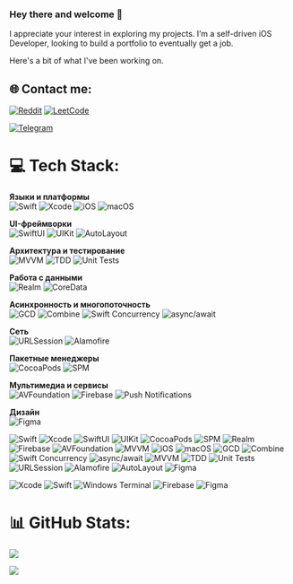 ### Hey there and welcome 👋

I appreciate your interest in exploring my projects. I’m a self-driven iOS Developer, looking to build a portfolio to eventually get a job. <br/>

Here's a bit of what I've been working on.

## 🌐 Contact me:
[![Reddit](https://img.shields.io/badge/Reddit-%23FF4500.svg?style=for-the-badge&logo=Reddit&logoColor=white)](https://www.reddit.com/user/orthodoxxx_/)
[![LeetCode](https://img.shields.io/badge/LeetCode-000000?style=for-the-badge&logo=LeetCode&logoColor=#d16c06)](https://leetcode.com/orthodoxxx/)

[![Telegram](https://img.shields.io/badge/Telegram-2CA5E0?style=for-the-badge&logo=telegram&logoColor=white)](https://t.me/orthodoxxx03)

# 💻 Tech Stack:
**Языки и платформы**  
![Swift](https://img.shields.io/badge/Swift-FA7343?style=for-the-badge&logo=swift&logoColor=white)
![Xcode](https://img.shields.io/badge/Xcode-007ACC?style=for-the-badge&logo=Xcode&logoColor=white)
![iOS](https://img.shields.io/badge/iOS-000000?style=for-the-badge&logo=apple&logoColor=white)
![macOS](https://img.shields.io/badge/macOS-333333?style=for-the-badge&logo=apple&logoColor=white)

**UI-фреймворки**  
![SwiftUI](https://img.shields.io/badge/SwiftUI-0A84FF?style=for-the-badge&logo=swift&logoColor=white)
![UIKit](https://img.shields.io/badge/UIKit-2396F3?style=for-the-badge&logo=apple&logoColor=white)
![AutoLayout](https://img.shields.io/badge/AutoLayout-Layout-FF9500?style=for-the-badge&logo=apple&logoColor=white)

**Архитектура и тестирование**  
![MVVM](https://img.shields.io/badge/MVVM-Architecture-blueviolet?style=for-the-badge)
![TDD](https://img.shields.io/badge/TDD-Test_Driven_Development-6DB33F?style=for-the-badge)
![Unit Tests](https://img.shields.io/badge/Unit_Tests-Enabled-brightgreen?style=for-the-badge&logo=xcode&logoColor=white)

**Работа с данными**  
![Realm](https://img.shields.io/badge/Realm-39477F?style=for-the-badge&logo=realm&logoColor=white)
![CoreData](https://img.shields.io/badge/CoreData-4B275F?style=for-the-badge&logo=apple&logoColor=white)

**Асинхронность и многопоточность**  
![GCD](https://img.shields.io/badge/GCD-Grand_Central_Dispatch-4A90E2?style=for-the-badge&logo=apple&logoColor=white)
![Combine](https://img.shields.io/badge/Combine-20232A?style=for-the-badge&logo=swift&logoColor=white)
![Swift Concurrency](https://img.shields.io/badge/Swift_Concurrency-5E5E5E?style=for-the-badge&logo=swift&logoColor=white)
![async/await](https://img.shields.io/badge/async/await-FF9900?style=for-the-badge&logo=swift&logoColor=white)

**Сеть**  
![URLSession](https://img.shields.io/badge/URLSession-Networking-0A84FF?style=for-the-badge&logo=swift&logoColor=white)
![Alamofire](https://img.shields.io/badge/Alamofire-Networking-FF3C28?style=for-the-badge&logo=swift&logoColor=white)

**Пакетные менеджеры**  
![CocoaPods](https://img.shields.io/badge/CocoaPods-EE3322?style=for-the-badge&logo=cocoapods&logoColor=white)
![SPM](https://img.shields.io/badge/SPM-Swift_Package_Manager-orange?style=for-the-badge&logo=swift&logoColor=white)

**Мультимедиа и сервисы**  
![AVFoundation](https://img.shields.io/badge/AVFoundation-000000?style=for-the-badge&logo=apple&logoColor=white)
![Firebase](https://img.shields.io/badge/Firebase-FFCA28?style=for-the-badge&logo=firebase&logoColor=black)
![Push Notifications](https://img.shields.io/badge/Push_Notifications-FF2D55?style=for-the-badge&logo=apple&logoColor=white)

**Дизайн**  
![Figma](https://img.shields.io/badge/Figma-Design-0ACF83?style=for-the-badge&logo=figma&logoColor=white)








![Swift](https://img.shields.io/badge/Swift-FA7343?style=for-the-badge&logo=swift&logoColor=white)
![Xcode](https://img.shields.io/badge/Xcode-007ACC?style=for-the-badge&logo=Xcode&logoColor=white)
![SwiftUI](https://img.shields.io/badge/SwiftUI-0A84FF?style=for-the-badge&logo=swift&logoColor=white)
![UIKit](https://img.shields.io/badge/UIKit-2396F3?style=for-the-badge&logo=apple&logoColor=white)
![CocoaPods](https://img.shields.io/badge/CocoaPods-EE3322?style=for-the-badge&logo=cocoapods&logoColor=white)
![SPM](https://img.shields.io/badge/SPM-Swift_Package_Manager-orange?style=for-the-badge&logo=swift&logoColor=white)
![Realm](https://img.shields.io/badge/Realm-39477F?style=for-the-badge&logo=realm&logoColor=white)
![Firebase](https://img.shields.io/badge/Firebase-FFCA28?style=for-the-badge&logo=firebase&logoColor=black)
![AVFoundation](https://img.shields.io/badge/AVFoundation-000000?style=for-the-badge&logo=apple&logoColor=white)
![MVVM](https://img.shields.io/badge/Architecture-MVVM-blueviolet?style=for-the-badge)
![iOS](https://img.shields.io/badge/iOS-000000?style=for-the-badge&logo=apple&logoColor=white)
![macOS](https://img.shields.io/badge/macOS-333333?style=for-the-badge&logo=apple&logoColor=white)
![GCD](https://img.shields.io/badge/GCD-Grand_Central_Dispatch-4A90E2?style=for-the-badge&logo=apple&logoColor=white)
![Combine](https://img.shields.io/badge/Combine-20232A?style=for-the-badge&logo=swift&logoColor=white)
![Swift Concurrency](https://img.shields.io/badge/Swift_Concurrency-5E5E5E?style=for-the-badge&logo=swift&logoColor=white)
![async/await](https://img.shields.io/badge/async/await-FF9900?style=for-the-badge&logo=swift&logoColor=white)
![MVVM](https://img.shields.io/badge/MVVM-Architecture-blueviolet?style=for-the-badge)
![TDD](https://img.shields.io/badge/TDD-Test_Driven_Development-6DB33F?style=for-the-badge)
![Unit Tests](https://img.shields.io/badge/Unit_Tests-Enabled-brightgreen?style=for-the-badge&logo=xcode&logoColor=white)
![URLSession](https://img.shields.io/badge/URLSession-Networking-0A84FF?style=for-the-badge&logo=swift&logoColor=white)
![Alamofire](https://img.shields.io/badge/Alamofire-Networking-FF3C28?style=for-the-badge&logo=swift&logoColor=white)
![AutoLayout](https://img.shields.io/badge/AutoLayout-Layout-FF9500?style=for-the-badge&logo=apple&logoColor=white)
![Figma](https://img.shields.io/badge/Figma-Design-0ACF83?style=for-the-badge&logo=figma&logoColor=white)

![Xcode](https://img.shields.io/badge/Xcode-007ACC?style=for-the-badge&logo=Xcode&logoColor=white)
![Swift](https://img.shields.io/badge/swift-F54A2A?style=for-the-badge&logo=swift&logoColor=white) 
![Windows Terminal](https://img.shields.io/badge/Windows%20Terminal-%234D4D4D.svg?style=for-the-badge&logo=windows-terminal&logoColor=white)
![Firebase](https://img.shields.io/badge/firebase-%23039BE5.svg?style=for-the-badge&logo=firebase) 
![Figma](https://img.shields.io/badge/figma-%23F24E1E.svg?style=for-the-badge&logo=figma&logoColor=white)
# 📊 GitHub Stats:

![](https://github-readme-stats.vercel.app/api?username=dmitrii-nzrv&show_icons=true&theme=radical&include_all_commits=true&count_private=false)


![](https://quotes-github-readme.vercel.app/api?type=horizontal&theme=radical)



